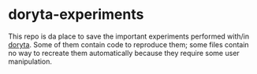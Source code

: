 # doryta-experiments

This repo is da place to save the important experiments performed with/in [doryta][]. Some
of them contain code to reproduce them; some files contain no way to recreate them
automatically because they require some user manipulation.

[doryta]: https://github.com/helq/doryta
